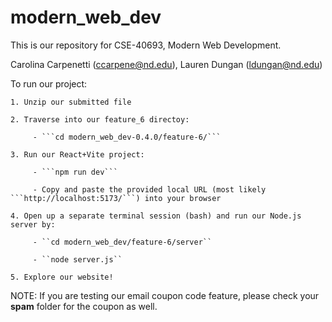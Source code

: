 # modern_web_dev

This is our repository for CSE-40693, Modern Web Development.

Carolina Carpenetti (ccarpene@nd.edu), Lauren Dungan (ldungan@nd.edu)

To run our project:

    1. Unzip our submitted file
    
    2. Traverse into our feature_6 directoy:
    
         - ```cd modern_web_dev-0.4.0/feature-6/```
         
    3. Run our React+Vite project:
    
         - ```npm run dev```
         
         - Copy and paste the provided local URL (most likely ```http://localhost:5173/```) into your browser
         
    4. Open up a separate terminal session (bash) and run our Node.js server by:
    
         - ``cd modern_web_dev/feature-6/server``
         
         - ``node server.js``
         
    5. Explore our website!
    

NOTE: If you are testing our email coupon code feature, please check your **spam** folder for the coupon as well.
